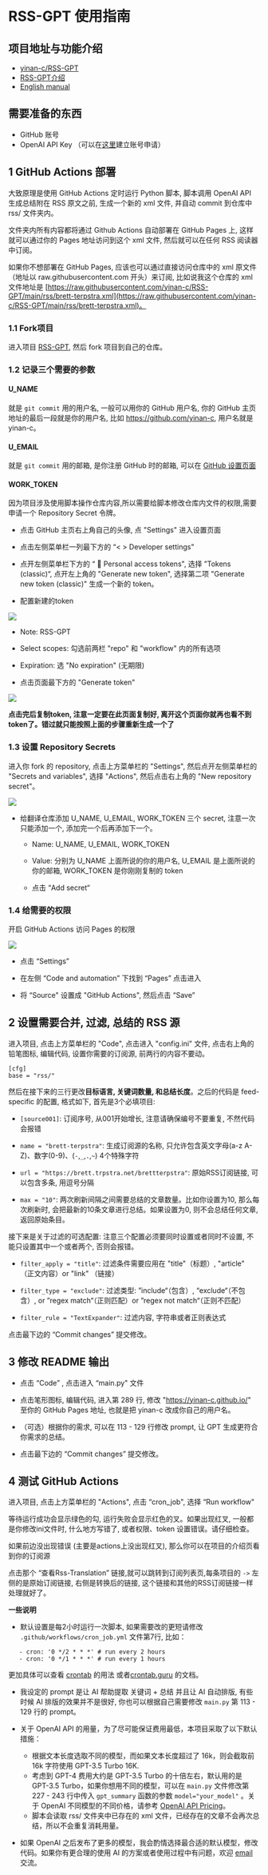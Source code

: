 # RSS-GPT 使用指南

## 项目地址与功能介绍

- [yinan-c/RSS-GPT](https://github.com/yinan-c/RSS-GPT)
- [RSS-GPT介绍](https://yinan-c.github.io/rss-gpt.html)
- [English manual](https://yinan-c.github.io/rss-gpt-manual-en.html)

## 需要准备的东西

- GitHub 账号
- OpenAI API Key （可以在[这里](https://platform.openai.com/account/api-keys)建立账号申请）

## 1 GitHub Actions 部署

大致原理是使用 GitHub Actions 定时运行 Python 脚本, 脚本调用 OpenAI API 生成总结附在 RSS 原文之前, 生成一个新的 xml 文件, 并自动 commit 到仓库中 rss/ 文件夹内。

文件夹内所有内容都将通过 Github Actions 自动部署在 GitHub Pages 上, 这样就可以通过你的 Pages 地址访问到这个 xml 文件, 然后就可以在任何 RSS 阅读器中订阅。

如果你不想部署在 GitHub Pages, 应该也可以通过直接访问仓库中的 xml 原文件（地址以 raw.githubusercontent.com 开头）来订阅, 比如说我这个仓库的 xml 文件地址是 [https://raw.githubusercontent.com/yinan-c/RSS-GPT/main/rss/brett-terpstra.xml](https://raw.githubusercontent.com/yinan-c/RSS-GPT/main/rss/brett-terpstra.xml)。

### 1.1 Fork项目

进入项目 [RSS-GPT](https://github.com/yinan-c/RSS-GPT), 然后 fork 项目到自己的仓库。

### 1.2 记录三个需要的参数

#### U_NAME

就是 `git commit` 用的用户名, 一般可以用你的 GitHub 用户名, 你的 GitHub 主页地址的最后一段就是你的用户名, 比如 https://github.com/yinan-c, 用户名就是 yinan-c。

#### U_EMAIL 

就是 `git commit` 用的邮箱, 是你注册 GitHub 时的邮箱, 可以在 [GitHub 设置页面](https://github.com/settings/emails)

#### WORK_TOKEN

因为项目涉及使用脚本操作仓库内容,所以需要给脚本修改仓库内文件的权限,需要申请一个 Repository Secret 令牌。

- 点击 GitHub 主页右上角自己的头像, 点 "Settings" 进入设置页面

- 点击左侧菜单栏一列最下方的 “< > Developer settings" 

- 点开左侧菜单栏下方的 “ 🔑 Personal access tokens", 选择 ”Tokens (classic)“, 点开左上角的 "Generate new token", 选择第二项 "Generate new token (classic)" 生成一个新的 token。

- 配置新建的token

![](pics/token-set.png)

   - Note: RSS-GPT
   
   - Select scopes: 勾选前两栏 "repo" 和 "workflow" 内的所有选项
   
   - Expiration: 选 "No expiration" (无期限)
   
   - 点击页面最下方的 "Generate token"

![](pics/token-copy.png)

**点击完后复制token, 注意一定要在此页面复制好, 离开这个页面你就再也看不到token了。错过就只能按照上面的步骤重新生成一个了**

### 1.3 设置 Repository Secrets

进入你 fork 的 repository, 点击上方菜单栏的 "Settings", 然后点开左侧菜单栏的 "Secrets and variables", 选择 "Actions", 然后点击右上角的 "New repository secret"。

![](pics/secrets.png)

- 给翻译仓库添加 U_NAME, U_EMAIL, WORK_TOKEN 三个 secret, 注意一次只能添加一个, 添加完一个后再添加下一个。

  - Name: U_NAME, U_EMAIL, WORK_TOKEN
  
  - Value: 分别为 U_NAME 上面所说的你的用户名, U_EMAIL 是上面所说的你的邮箱, WORK_TOKEN 是你刚刚复制的 token
  
  - 点击 “Add secret“
  

### 1.4 给需要的权限

开启 GitHub Actions 访问 Pages 的权限

![](pics/pages.png)

  - 点击 “Settings” 
  
  - 在左侧 “Code and automation” 下找到 “Pages” 点击进入
  
  - 将 “Source" 设置成 "GitHub Actions", 然后点击 “Save”

## 2 设置需要合并, 过滤, 总结的 RSS 源

进入项目, 点击上方菜单栏的 "Code", 点击进入 "config.ini" 文件, 点击右上角的铅笔图标, 编辑代码, 设置你需要的订阅源, 前两行的内容不要动。

```
[cfg]
base = "rss/"
```

然后在接下来的三行更改**目标语言, 关键词数量, 和总结长度**。之后的代码是 feed-specific 的配置, 格式如下, 首先是3个必填项目:

- `[source001]`: 订阅序号, 从001开始增长, 注意请确保编号不要重复, 不然代码会报错

- `name = "brett-terpstra"`: 生成订阅源的名称, 只允许包含英文字母(a-z A-Z)、数字(0-9)、(`-`,`_`,`.`,`~`) 4个特殊字符

- `url = "https://brett.trpstra.net/brettterpstra"`: 原始RSS订阅链接, 可以包含多条, 用逗号分隔

- `max = "10"`: 两次刷新间隔之间需要总结的文章数量。比如你设置为10, 那么每次刷新时, 会把最新的10条文章进行总结。如果设置为0, 则不会总结任何文章, 返回原始条目。

接下来是关于过滤的可选配置: 注意三个配置必须要同时设置或者同时不设置, 不能只设置其中一个或者两个, 否则会报错。

- `filter_apply = "title"`: 过滤条件需要应用在 "title"（标题）, "article" （正文内容）or "link" （链接）
- `filter_type = "exclude"`: 过滤类型: ”include“（包含）,  “exclude“（不包含）, or ”regex match“（正则匹配）or ”regex not match“（正则不匹配）

- `filter_rule = "TextExpander"`: 过滤内容, 字符串或者正则表达式

点击最下边的 “Commit changes” 提交修改。

## 3 修改 README 输出

- 点击 “Code” , 点击进入 “main.py" 文件

- 点击笔形图标, 编辑代码, 进入第 289 行,  修改 "https://yinan-c.github.io/" 至你的 GitHub Pages 地址, 也就是把 yinan-c 改成你自己的用户名。
   
- （可选）根据你的需求, 可以在 113 - 129 行修改 prompt, 让 GPT 生成更符合你需求的总结。

- 点击最下边的 “Commit changes” 提交修改。

## 4 测试 GitHub Actions

进入项目, 点击上方菜单栏的 "Actions", 点击 “cron_job", 选择 “Run workflow"

等待运行成功会显示绿色的勾, 运行失败会显示红色的叉。如果出现红叉, 一般都是你修改ini文件时, 什么地方写错了, 或者权限、token 设置错误。请仔细检查。

如果前边没出现错误 (主要是actions上没出现红叉), 那么你可以在项目的介绍页看到你的订阅源

点击那个 “查看Rss-Translation” 链接,就可以跳转到订阅列表页,每条项目的 `->` 左侧的是原始订阅链接, 右侧是转换后的链接, 这个链接和其他的RSS订阅链接一样处理就好了。

**一些说明**

- 默认设置是每2小时运行一次脚本, 如果需要改的更短请修改 `.github/workflows/cron_job.yml` 文件第7行, 比如：

```
   - cron: '0 */2 * * *' # run every 2 hours
   - cron: '0 */1 * * *' # run every 1 hours
```
更加具体可以查看 [crontab](https://docs.github.com/en/actions/using-workflows/events-that-trigger-workflows#schedule) 的用法 或者[crontab.guru](https://crontab.guru/) 的文档。

- 我设定的 prompt 是让 AI 帮助提取 关键词 + 总结 并且让 AI 自动排版, 有些时候 AI 排版的效果并不是很好, 你也可以根据自己需要修改 `main.py` 第 113 - 129 行的 prompt。

- 关于 OpenAI API 的用量，为了尽可能保证费用最低，本项目采取了以下默认措施：
  - 根据文本长度选取不同的模型，而如果文本长度超过了 16k，则会截取前 16k 字符使用 GPT-3.5 Turbo 16K.
  - 考虑到 GPT-4 费用大约是 GPT-3.5 Turbo 的十倍左右，默认用的是 GPT-3.5 Turbo，如果你想用不同的模型，可以在 `main.py` 文件修改第 227 - 243 行中传入 `gpt_summary` 函数的参数 `model="your_model"` 。关于 OpenAI 不同模型的不同价格，请参考 [OpenAI API Pricing](https://openai.com/pricing/)。
  - 脚本会读取 rss/ 文件夹中已存在的 xml 文件，已经存在的文章不会再次总结，所以不会重复消耗用量。

- 如果 OpenAI 之后发布了更多的模型，我会酌情选择最合适的默认模型，修改代码。如果你有更合理的使用 AI 的方案或者使用过程中有问题，欢迎 [email](mailto://yinan.email@gmail.com) 交流。

